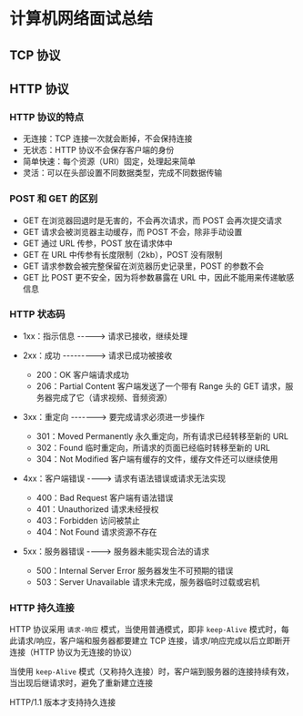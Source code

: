 # 计算机网络面试总结

## TCP 协议

## HTTP 协议

### HTTP 协议的特点

+ 无连接：TCP 连接一次就会断掉，不会保持连接
+ 无状态：HTTP 协议不会保存客户端的身份
+ 简单快速：每个资源（URI）固定，处理起来简单
+ 灵活：可以在头部设置不同数据类型，完成不同数据传输

### POST 和 GET 的区别

+ GET 在浏览器回退时是无害的，不会再次请求，而 POST 会再次提交请求
+ GET 请求会被浏览器主动缓存，而 POST 不会，除非手动设置
+ GET 通过 URL 传参，POST 放在请求体中
+ GET 在 URL 中传参有长度限制（2kb），POST 没有限制
+ GET 请求参数会被完整保留在浏览器历史记录里，POST 的参数不会
+ GET 比 POST 更不安全，因为将参数暴露在 URL 中，因此不能用来传递敏感信息

### HTTP 状态码

+ 1xx：指示信息 -----> 请求已接收，继续处理

+ 2xx：成功 ---------> 请求已成功被接收

  + 200：OK 客户端请求成功
  + 206：Partial Content 客户端发送了一个带有 Range 头的 GET 请求，服务器完成了它（请求视频、音频资源）

+ 3xx：重定向 -------> 要完成请求必须进一步操作

  + 301：Moved Permanently 永久重定向，所有请求已经转移至新的 URL
  + 302：Found 临时重定向，所请求的页面已经临时转移至新的 URL
  + 304：Not Modified 客户端有缓存的文件，缓存文件还可以继续使用

+ 4xx：客户端错误 ----> 请求有语法错误或请求无法实现

  + 400：Bad Request 客户端有语法错误
  + 401：Unauthorized 请求未经授权
  + 403：Forbidden 访问被禁止
  + 404：Not Found 请求资源不存在

+ 5xx：服务器错误 ----> 服务器未能实现合法的请求
  + 500：Internal Server Error 服务器发生不可预期的错误
  + 503：Server Unavailable 请求未完成，服务器临时过载或宕机

### HTTP 持久连接

HTTP 协议采用 `请求-响应` 模式，当使用普通模式，即非 `keep-Alive` 模式时，每此请求/响应，客户端和服务器都要建立 TCP 连接，请求/响应完成以后立即断开连接（HTTP 协议为无连接的协议）

当使用 `keep-Alive` 模式（又称持久连接）时，客户端到服务器的连接持续有效，当出现后继请求时，避免了重新建立连接

HTTP/1.1 版本才支持持久连接


